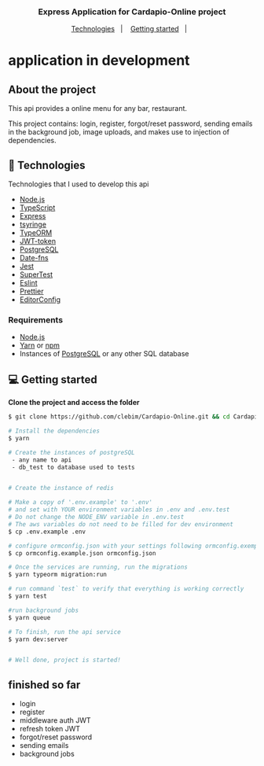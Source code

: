 <h3 align="center">
  Express Application for Cardapio-Online project
</h3>

<p align="center">
  <a href="#-technologies">Technologies</a>&nbsp;&nbsp;&nbsp;|&nbsp;&nbsp;&nbsp;
  <a href="#-getting-started">Getting started</a>&nbsp;&nbsp;&nbsp;|&nbsp;&nbsp;&nbsp;
</p>

# application in development

## About the project

This api provides a online menu for any bar, restaurant.

This project contains: login, register, forgot/reset password, sending emails in the background job,
image uploads, and makes use to injection of dependencies.

## 🚀 Technologies

Technologies that I used to develop this api

  - [Node.js](https://nodejs.org/en/)
  - [TypeScript](https://www.typescriptlang.org/)
  - [Express](https://expressjs.com/pt-br/)
  - [tsyringe](https://github.com/microsoft/tsyringe)
  - [TypeORM](https://typeorm.io/#/)
  - [JWT-token](https://jwt.io/)
  - [PostgreSQL](https://www.postgresql.org/)
  - [Date-fns](https://date-fns.org/)
  - [Jest](https://jestjs.io/)
  - [SuperTest](https://github.com/visionmedia/supertest)
  - [Eslint](https://eslint.org/)
  - [Prettier](https://prettier.io/)
  - [EditorConfig](https://editorconfig.org/)

### Requirements

- [Node.js](https://nodejs.org/en/)
- [Yarn](https://classic.yarnpkg.com/) or [npm](https://www.npmjs.com/)
- Instances of [PostgreSQL](https://www.postgresql.org/) or any other SQL database

## 💻 Getting started

**Clone the project and access the folder**

```bash
$ git clone https://github.com/clebim/Cardapio-Online.git && cd Cardapio-Online
```
```bash
# Install the dependencies
$ yarn

# Create the instances of postgreSQL
 - any name to api
 - db_test to database used to tests


# Create the instance of redis

# Make a copy of '.env.example' to '.env'
# and set with YOUR environment variables in .env and .env.test
# Do not change the NODE_ENV variable in .env.test
# The aws variables do not need to be filled for dev environment
$ cp .env.example .env

# configure ormconfig.json with your settings following ormconfig.exemple.json
$ cp ormconfig.example.json ormconfig.json

# Once the services are running, run the migrations
$ yarn typeorm migration:run

# run command `test` to verify that everything is working correctly
$ yarn test

#run background jobs
$ yarn queue

# To finish, run the api service
$ yarn dev:server


# Well done, project is started!
```

## finished so far
 - login
 - register
 - middleware auth JWT
 - refresh token JWT
 - forgot/reset password
 - sending emails
 - background jobs
